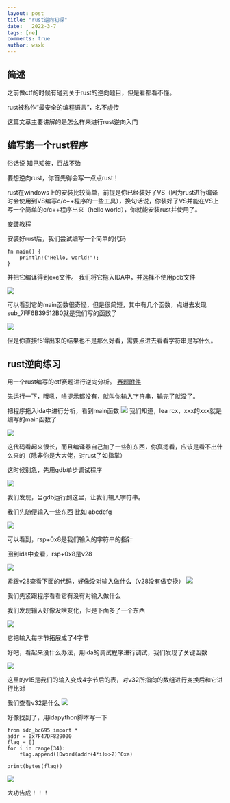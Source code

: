 ```yaml
---
layout: post
title: "rust逆向初探"
date:   2022-3-7
tags: [re]
comments: true
author: wsxk
---
```


## 简述
之前做ctf的时候有碰到关于rust的逆向题目，但是看都看不懂。

rust被称作“最安全的编程语言”，名不虚传

这篇文章主要讲解的是怎么样来进行rust逆向入门

## 编写第一个rust程序
俗话说 知己知彼，百战不殆

要想逆向rust，你首先得会写一点点rust！

rust在windows上的安装比较简单，前提是你已经装好了VS（因为rust进行编译时会使用到VS编写c/c++程序的一些工具），换句话说，你装好了VS并能在VS上写一个简单的c/c++程序出来（hello world），你就能安装rust并使用了。

[安装教程](https://wsxk.github.io/Rust%E7%8E%AF%E5%A2%83%E6%90%AD%E5%BB%BA/)

安装好rust后，我们尝试编写一个简单的代码

    fn main() {
        println!("Hello, world!");
    }

并把它编译得到exe文件。
我们将它拖入IDA中，并选择不使用pdb文件


![](https://raw.githubusercontent.com/wsxk/wsxk_pictures/main/2022-3-7-Rust%E9%80%86%E5%90%91%E5%88%9D%E6%8E%A2/1.png)

可以看到它的main函数很奇怪，但是很简短，其中有几个函数，点进去发现
sub_7FF6B39512B0就是我们写的函数了

![](https://raw.githubusercontent.com/wsxk/wsxk_pictures/main/2022-3-7-Rust%E9%80%86%E5%90%91%E5%88%9D%E6%8E%A2/2.png)

但是你直接f5得出来的结果也不是那么好看，需要点进去看看字符串是写什么。

## rust逆向练习
用一个rust编写的ctf赛题进行逆向分析。
[赛题附件](https://raw.githubusercontent.com/wsxk/wsxk_pictures/main/2022-3-7-Rust%E9%80%86%E5%90%91%E5%88%9D%E6%8E%A2/beginner)

先运行一下，哦吼，啥提示都没有，就叫你输入字符串，输完了就没了。


把程序拖入ida中进行分析，看到main函数
![](https://raw.githubusercontent.com/wsxk/wsxk_pictures/main/2022-3-7-Rust%E9%80%86%E5%90%91%E5%88%9D%E6%8E%A2/3.png)
我们知道，lea rcx，xxx的xxx就是编写的main函数了

![](https://raw.githubusercontent.com/wsxk/wsxk_pictures/main/2022-3-7-Rust%E9%80%86%E5%90%91%E5%88%9D%E6%8E%A2/4.png)

这代码看起来很长，而且编译器自己加了一些脏东西，你真摁看，应该是看不出什么来的（除非你是大大佬，对rust了如指掌）

这时候别急，先用gdb单步调试程序

![](https://raw.githubusercontent.com/wsxk/wsxk_pictures/main/2022-3-7-Rust%E9%80%86%E5%90%91%E5%88%9D%E6%8E%A2/5.png)

我们发现，当gdb运行到这里，让我们输入字符串。

我们先随便输入一些东西 比如 abcdefg

![](https://raw.githubusercontent.com/wsxk/wsxk_pictures/main/2022-3-7-Rust%E9%80%86%E5%90%91%E5%88%9D%E6%8E%A2/6.png)

可以看到，rsp+0x8是我们输入的字符串的指针

回到ida中查看，rsp+0x8是v28

![](https://raw.githubusercontent.com/wsxk/wsxk_pictures/main/2022-3-7-Rust%E9%80%86%E5%90%91%E5%88%9D%E6%8E%A2/7.png)


紧跟v28查看下面的代码，好像没对输入做什么（v28没有做变换）
![](https://raw.githubusercontent.com/wsxk/wsxk_pictures/main/2022-3-7-Rust%E9%80%86%E5%90%91%E5%88%9D%E6%8E%A2/8.png)

我们先紧跟程序看看它有没有对输入做什么

我们发现输入好像没啥变化，但是下面多了一个东西

![](https://raw.githubusercontent.com/wsxk/wsxk_pictures/main/2022-3-7-Rust%E9%80%86%E5%90%91%E5%88%9D%E6%8E%A2/9.png)

它把输入每字节拓展成了4字节

好吧，看起来没什么办法，用ida的调试程序进行调试，我们发现了关键函数

![](https://raw.githubusercontent.com/wsxk/wsxk_pictures/main/2022-3-7-Rust%E9%80%86%E5%90%91%E5%88%9D%E6%8E%A2/10.png)

这里的v15是我们的输入变成4字节后的表，对v32所指向的数组进行变换后和它进行比对

我们查看v32是什么
![](https://raw.githubusercontent.com/wsxk/wsxk_pictures/main/2022-3-7-Rust%E9%80%86%E5%90%91%E5%88%9D%E6%8E%A2/11.png)

好像找到了，用idapython脚本写一下


    from idc_bc695 import *
    addr = 0x7F47DF829000
    flag = []
    for i in range(34):
        flag.append((Dword(addr+4*i)>>2)^0xa)

    print(bytes(flag))


![](https://raw.githubusercontent.com/wsxk/wsxk_pictures/main/2022-3-7-Rust%E9%80%86%E5%90%91%E5%88%9D%E6%8E%A2/12.png)

大功告成！！！